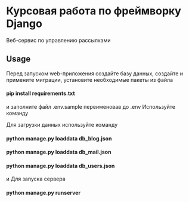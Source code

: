  # Курсовая работа по фреймворку Django 

Веб-сервис по управлению рассылками



## Usage

Перед запуском web-приложения создайте базу данных, создайте и примените миграции,
установите необходимые пакеты из файла 

#### pip install requirements.txt

и заполните файл .env.sample переименовав до .env
Используйте команду 

Для загрузки данных используйте команду 
#### python manage.py loaddata db_blog.json 
#### python manage.py loaddata db_mail.json 
#### python manage.py loaddata db_users.json 

и
Для запуска сервера 
#### python manage.py runserver 
